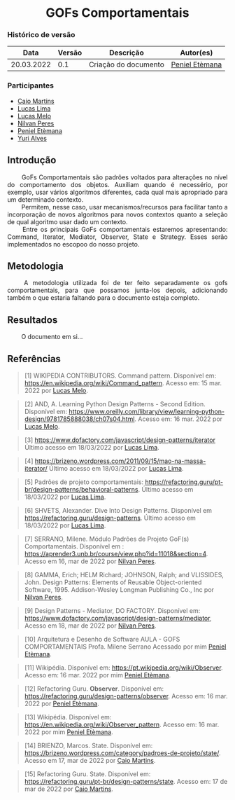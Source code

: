 # <center> GOFs Comportamentais

### Histórico de versão<br>

|Data | Versão | Descrição | Autor(es)|
| -- | -- | -- | -- |
| 20.03.2022 | 0.1 | Criação do documento | [Peniel Etèmana](https://github.com/zpeniel09)|

### Participantes

* [Caio Martins](https://github.com/linktocaio) 
* [Lucas Lima](https://github.com/mibasFerraz) 
* [Lucas Melo](https://github.com/luucas-melo) 
* [Nilvan Peres](https://github.com/NilvanPeres) 
* [Peniel Etèmana](https://github.com/zpeniel09) 
* [Yuri Alves](https://github.com/yuriAlves5)

## Introdução
 
<div align="justify">&emsp;&emsp; GoFs Comportamentais são padrões voltados para alterações no nível do comportamento dos objetos. Auxiliam quando é necessério, por exemplo, usar vários algoritmos diferentes, cada qual mais apropriado para um determinado contexto.</div>
<div align="justify">&emsp;&emsp; Permitem, nesse caso, usar mecanismos/recursos para facilitar tanto a incorporação de novos algoritmos para novos contextos quanto a seleção de qual algoritmo usar dado um contexto.</div>
<div align="justify">&emsp;&emsp; Entre os principais GoFs comportamentais estaremos apresentando: Command, Iterator, Mediator, Observer, State e Strategy. Esses serão implementados no escopoo do nosso projeto.</div>


## Metodologia

<p align="justify">&emsp;&emsp; 
    A metodologia utilizada foi de ter feito separadamente os gofs comportamentais, para que possamos junta-los depois, adicionando também o que estaria faltando para o documento esteja completo.
</p>

## Resultados

<p align="justify">&emsp;&emsp;
    O documento em si...
</p>


## Referências

> [1] WIKIPEDIA CONTRIBUTORS. Command pattern. Disponível em: <https://en.wikipedia.org/wiki/Command_pattern>. Acesso em: 15 mar. 2022 por [Lucas Melo](https://github.com/luucas-melo).

> [2] AND, A. Learning Python Design Patterns - Second Edition. Disponível em: <https://www.oreilly.com/library/view/learning-python-design/9781785888038/ch07s04.html>. Acesso em: 16 mar. 2022 por [Lucas Melo](https://github.com/luucas-melo).

> [3] https://www.dofactory.com/javascript/design-patterns/iterator Último acesso em 18/03/2022 por [Lucas Lima](https://github.com/mibasFerraz).

> [4] https://brizeno.wordpress.com/2011/09/15/mao-na-massa-iterator/ Último acesso em 18/03/2022 por [Lucas Lima](https://github.com/mibasFerraz).

> [5] Padrões de projeto comportamentais: https://refactoring.guru/pt-br/design-patterns/behavioral-patterns. Último acesso em 18/03/2022 por [Lucas Lima](https://github.com/mibasFerraz).

> [6] SHVETS, Alexander. Dive Into Design Patterns. Disponível em <https://refactoring.guru/design-patterns>. Último acesso em 18/03/2022 por [Lucas Lima](https://github.com/mibasFerraz).

> [7] SERRANO, Milene. Módulo Padrões de Projeto GoF(s) Comportamentais. Disponível em : <https://aprender3.unb.br/course/view.php?id=11018&section=4>. Acesso em 16, mar de 2022 por [Nilvan Peres](https://github.com/NilvanPeres).

> [8] GAMMA, Erich; HELM Richard; JOHNSON, Ralph; and VLISSIDES, John. Design Patterns: Elements of Reusable Object-oriented Software, 1995. Addison-Wesley Longman Publishing Co., Inc por [Nilvan Peres](https://github.com/NilvanPeres).

> [9] Design Patterns - Mediator, DO FACTORY. Disponível em: <https://www.dofactory.com/javascript/design-patterns/mediator>, Acesso em 18, mar de 2022 por [Nilvan Peres](https://github.com/NilvanPeres).

> [10] Arquitetura e Desenho de Software AULA - GOFS COMPORTAMENTAIS Profa. Milene Serrano Acessado por mim [Peniel Etèmana](https://github.com/zpeniel09).

> [11] Wikipédia. Disponível em: <https://pt.wikipedia.org/wiki/Observer>. Acesso em: 16 mar. 2022 por mim [Peniel Etèmana](https://github.com/zpeniel09).

> [12] Refactoring Guru. **Observer**. Disponível em: <https://refactoring.guru/design-patterns/observer>. Acesso em: 16 mar. 2022 por [Peniel Etèmana](https://github.com/zpeniel09).

> [13] Wikipédia. Disponível em: <https://en.wikipedia.org/wiki/Observer_pattern>. Acesso em: 16 mar. 2022 por mim [Peniel Etèmana](https://github.com/zpeniel09).

> [14] BRIENZO, Marcos. State. Disponível em: <https://brizeno.wordpress.com/category/padroes-de-projeto/state/>. Acesso em 17, mar de 2022 por [Caio Martins](https://github.com/linktocaio).

> [15] Refactoring Guru. State. Disponível em: <https://refactoring.guru/pt-br/design-patterns/state>. Acesso em: 17 de mar de 2022 por [Caio Martins](https://github.com/linktocaio). 